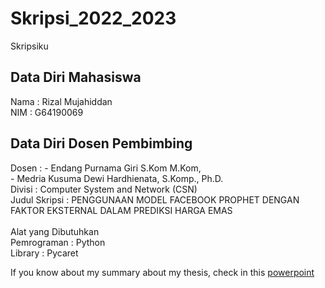 # Skripsi_2022_2023

Skripsiku

## Data Diri Mahasiswa

Nama : Rizal Mujahiddan <br>
NIM : G64190069<br>

## Data Diri Dosen Pembimbing

Dosen : - Endang Purnama Giri S.Kom M.Kom,<br>
        - Medria Kusuma Dewi Hardhienata, S.Komp., Ph.D.<br>
Divisi : Computer System and Network (CSN) <br>
Judul Skripsi : PENGGUNAAN MODEL FACEBOOK PROPHET DENGAN FAKTOR EKSTERNAL DALAM PREDIKSI HARGA EMAS<br>
<br>
Alat yang Dibutuhkan <br>
Pemrograman : Python<br>
Library : Pycaret

If you know about my summary about my thesis, check in this [powerpoint](./G64190069_Seminar_Hasil.pptx)

